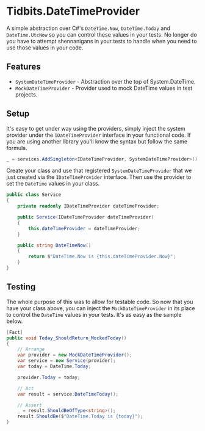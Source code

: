 # Tidbits.DateTimeProvider

A simple abstraction over C#'s `DateTime.Now`, `DateTime.Today` and `DateTime.UtcNow` so you can control these values in your tests. No longer do you have to attempt shennanigans in your tests to handle when you need to use those values in your code.

## Features

 * `SystemDateTimeProvider` - Abstraction over the top of System.DateTime. 
 * `MockDateTimeProvider` - Provider used to mock DateTime values in test projects.


## Setup

It's easy to get under way using the providers, simply inject the system provider under the `IDateTimeProvider` interface in your functional code.  If you are using another library you'll know the syntax but follow the same formula.

```csharp
_ = services.AddSingleton<IDateTimeProvider, SystemDateTimeProvider>();
```

Create your class and use that registered `SystemDateTimeProvider` that we just created via the `IDateTimeProvider` interface.  Then use the provider to set the `DateTime` values in your class.

```csharp
public class Service
{
    private readonly IDateTimeProvider dateTimeProvider;

    public Service(IDateTimeProvider dateTimeProvider)
    {
        this.dateTimeProvider = dateTimeProvider;
    }

    public string DateTimeNow()
    {
        return $"DateTime.Now is {this.dateTimeProvider.Now}";
    }
}
```

## Testing

The whole purpose of this was to allow for testable code.  So now that you have your class above, you can inject the `MockDateTimeProvider` in its place to control the `DateTime` values in your tests.  It's as easy as the sample below.  

```csharp
[Fact]
public void Today_ShouldReturn_MockedToday()
{
    // Arrange
    var provider = new MockDateTimeProvider();
    var service = new Service(provider);
    var today = DateTime.Today;

    provider.Today = today;

    // Act
    var result = service.DateTimeToday();

    // Assert
    _ = result.ShouldBeOfType<string>();
    result.ShouldBe($"DateTime.Today is {today}");
}
```
